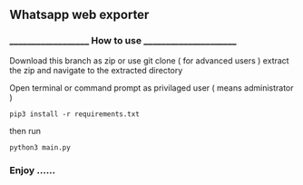 ## Whatsapp web exporter


### __________________ How to use _____________________

Download this branch as zip or use git clone ( for advanced users )
extract the zip and navigate to the extracted directory


Open terminal or command prompt as privilaged user ( means administrator )


`pip3 install -r requirements.txt` 


then run 

 `python3 main.py` 

 

###  Enjoy ......

